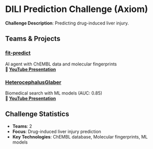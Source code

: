 # DILI Prediction Challenge (Axiom)

**Challenge Description**: Predicting drug-induced liver injury.

## Teams & Projects

### [fit-predict](https://github.com/alina-akh/DILI_AI)
AI agent with ChEMBL data and molecular fingerprints  
**🎥 [YouTube Presentation](https://youtu.be/yQ6cO0mHK8s)**

### [HeterocephalusGlaber](https://github.com/timofeiryko/hack-aging-public)
Biomedical search with ML models (AUC: 0.85)  
**🎥 [YouTube Presentation](https://youtu.be/CoLfLx7fowo)**

## Challenge Statistics
- **Teams**: 2
- **Focus**: Drug-induced liver injury prediction
- **Key Technologies**: ChEMBL database, Molecular fingerprints, ML models
